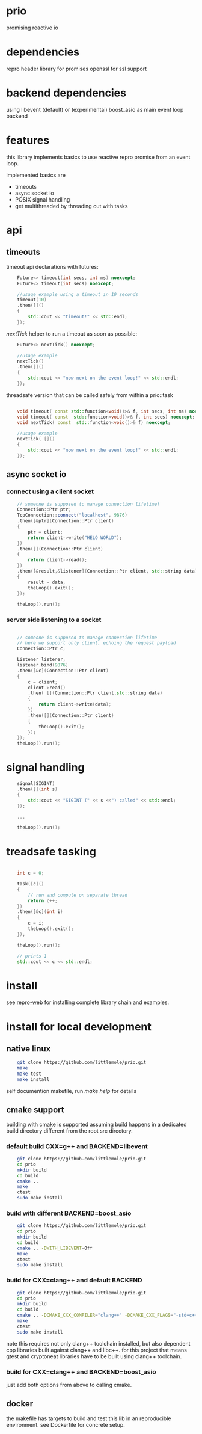 # prio
promising reactive io

# dependencies

repro header library for promises
openssl for ssl support 

# backend dependencies
using libevent (default) or (experimentai) boost_asio 
as main event loop backend

# features

this library implements basics to use reactive repro promise from an event loop.

implemented basics are
 - timeouts
 - async socket io
 - POSIX signal handling  
 - get multithreaded by threading out with tasks

# api

## timeouts

timeout api declarations with futures:

```cpp
    Future<> timeout(int secs, int ms) noexcept;
    Future<> timeout(int secs) noexcept;

    //usage example using a timeout in 10 seconds
    timeout(10)
    .then([]()
    {
        std::cout << "timeout!" << std::endl;
    });
```

*nextTick* helper to run a timeout as soon as possible:

```cpp
    Future<> nextTick() noexcept;

    //usage example 
    nextTick()
    .then([]()
    {
        std::cout << "now next on the event loop!" << std::endl;
    });
```

threadsafe version that can be called safely from within a prio::task

```cpp

    void timeout( const std::function<void()>& f, int secs, int ms) noexcept;
    void timeout( const  std::function<void()>& f, int secs) noexcept;
    void nextTick( const  std::function<void()>& f) noexcept;

    //usage example 
    nextTick( []()
    {
        std::cout << "now next on the event loop!" << std::endl;
    });
```    

## async socket io

### connect using a client socket

```cpp
    // someone is supposed to manage connection lifetime!
    Connection::Ptr ptr; 
    TcpConnection::connect("localhost", 9876)
    .then([&ptr](Connection::Ptr client)
    {
        ptr = client;
        return client->write("HELO WORLD");
    })
    .then([](Connection::Ptr client)
    {
        return client->read();
    })
    .then([&result,&listener](Connection::Ptr client, std::string data)
    {
        result = data;
        theLoop().exit();
    });

    theLoop().run();
``` 

### server side listening to a socket

```cpp

    // someone is supposed to manage connection lifetime
    // here we support only client, echoing the request payload
    Connection::Ptr c;

    Listener listener;
    listener.bind(9876)
    .then([&c](Connection::Ptr client)
    {
        c = client;
        client->read()
        .then( [](Connection::Ptr client,std::string data)
        {
            return client->write(data);
        })
        .then([](Connection::Ptr client)
        {
            theLoop().exit();
        });
    });
    theLoop().run();
```


# signal handling

```cpp
    signal(SIGINT)
    .then([](int s)
    {
        std::cout << "SIGINT (" << s <<") called" << std::endl;
    });

    ...

    theLoop().run();
```

# treadsafe tasking

```cpp

    int c = 0;

    task([c]()
    {
        // run and compute on separate thread
        return c++;
    })
    .then([&c](int i)
    {
        c = i;
        theLoop().exit();
    });

    theLoop().run();

    // prints 1
    std::cout << c << std::endl;

```

# install

see [repro-web](https://github.com/littlemole/repro-web/) for installing complete library chain and examples.

# install for local development

## native linux
```bash
    git clone https://github.com/littlemole/prio.git
    make 
    make test
    make install
```
self documention makefile, run *make help* for details

## cmake support

building with cmake is supported assuming build happens in a dedicated build directory different from the root src directory.

### default build CXX=g++ and BACKEND=libevent

```bash
    git clone https://github.com/littlemole/prio.git
    cd prio
    mkdir build
    cd build
    cmake ..
    make
    ctest
    sudo make install    
```

### build with different BACKEND=boost_asio

```bash
    git clone https://github.com/littlemole/prio.git
    cd prio
    mkdir build
    cd build
    cmake .. -DWITH_LIBEVENT=Off
    make
    ctest
    sudo make install    
```
### build for CXX=clang++ and default BACKEND

```bash
    git clone https://github.com/littlemole/prio.git
    cd prio
    mkdir build
    cd build
    cmake .. -DCMAKE_CXX_COMPILER="clang++" -DCMAKE_CXX_FLAGS="-std=c++14 -stdlib=libc++"
    make
    ctest
    sudo make install    
```
note this requires not only clang++ toolchain installed,
but also dependent cpp libraries built against clang++ and libc++.
for this project that means gtest and cryptoneat libraries
have to be built using clang++ toolchain.

### build for CXX=clang++ and BACKEND=boost_asio

just add both options from above to calling cmake.


## docker

the makefile has targets to build and test this lib in an
reproducible environment. see Dockerfile for concrete setup.


